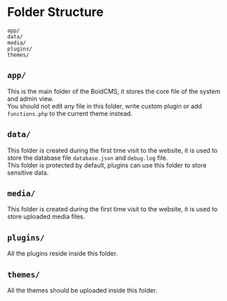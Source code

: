 # Folder Structure

```plain
app/
data/
media/
plugins/
themes/
```

## `app/`
This is the main folder of the BoidCMS, it stores the core file of the system and admin view.      
You should not edit any file in this folder, write custom plugin or add `functions.php` to the current theme instead.     


## `data/`
This folder is created during the first time visit to the website, it is used to store the database file `database.json` and `debug.log` file.      
This folder is protected by default, plugins can use this folder to store sensitive data.     


## `media/`
This folder is created during the first time visit to the website, it is used to store uploaded media files.        


## `plugins/`
All the plugins reside inside this folder.     


## `themes/`
All the themes should be uploaded inside this folder.



